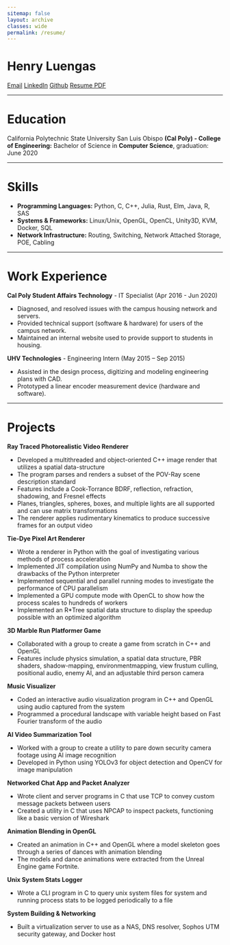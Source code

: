 ```yaml
---
sitemap: false
layout: archive
classes: wide
permalink: /resume/
---
```


# **Henry Luengas**

<a href="mailto:contact@luengas.dev" class="btn btn--info btn--primary">Email</a>
<a href="https://www.linkedin.com/in/henry-luengas" class="btn btn--info btn--primary">LinkedIn</a>
<a href="https://github.com/hluengas" class="btn btn--info btn--primary">Github</a>
<a href="/assets/documents/HenryLuengas-Resume.pdf" class="btn btn--warning btn--primary">Resume PDF</a>


*****


# **Education**
California Polytechnic State University San Luis Obispo **(Cal Poly) - College of Engineering:**
Bachelor of Science in **Computer Science**, graduation: June 2020


*****


# **Skills**
* **Programming Languages:** Python, C, C++, Julia, Rust, Elm, Java, R, SAS
* **Systems & Frameworks:** Linux/Unix, OpenGL, OpenCL, Unity3D, KVM, Docker, SQL
* **Network Infrastructure:** Routing, Switching, Network Attached Storage, POE, Cabling


*****


# **Work Experience**
**Cal Poly Student Affairs Technology** - IT Specialist (Apr 2016 - Jun 2020)
* Diagnosed, and resolved issues with the campus housing network and servers.
* Provided technical support (software & hardware) for users of the campus network.
* Maintained an internal website used to provide support to students in housing.

**UHV Technologies** - Engineering Intern (May 2015 – Sep 2015)
* Assisted in the design process, digitizing and modeling engineering plans with CAD.
* Prototyped a linear encoder measurement device (hardware and software).


*****


# **Projects**
**Ray Traced Photorealistic Video Renderer**
* Developed a multithreaded and object-oriented C++ image render that utilizes a spatial data-structure
* The program parses and renders a subset of the POV-Ray scene description standard
* Features include a Cook-Torrance BDRF, reflection, refraction, shadowing, and Fresnel effects
* Planes, triangles, spheres, boxes, and multiple lights are all supported and can use matrix transformations
* The renderer applies rudimentary kinematics to produce successive frames for an output video 

**Tie-Dye Pixel Art Renderer**
* Wrote a renderer in Python with the goal of investigating various methods of process acceleration
* Implemented JIT compilation using NumPy and Numba to show the drawbacks of the Python interpreter
* Implemented sequential and parallel running modes to investigate the performance of CPU parallelism
* Implemented a GPU compute mode with OpenCL to show how the process scales to hundreds of workers
* Implemented an R*Tree spatial data structure to display the speedup possible with an optimized algorithm

**3D Marble Run Platformer Game**
* Collaborated with a group to create a game from scratch in C++ and OpenGL
* Features include physics simulation, a spatial data structure, PBR shaders, shadow-mapping, environmentmapping, view frustum culling, positional audio, enemy AI, and an adjustable third person camera

**Music Visualizer**
* Coded an interactive audio visualization program in C++ and OpenGL using audio captured from the system
* Programmed a procedural landscape with variable height based on Fast Fourier transform of the audio

**AI Video Summarization Tool**
* Worked with a group to create a utility to pare down security camera footage using AI image recognition
* Developed in Python using YOLOv3 for object detection and OpenCV for image manipulation

**Networked Chat App and Packet Analyzer**
* Wrote client and server programs in C that use TCP to convey custom message packets between users
* Created a utility in C  that uses NPCAP to inspect packets, functioning like a basic version of Wireshark

**Animation Blending in OpenGL**
* Created an animation in C++ and OpenGL where a model skeleton goes through a series of dances with animation blending
* The models and dance animations were extracted from the Unreal Engine game Fortnite.

**Unix System Stats Logger**
* Wrote a CLI program in C to query unix system files for system and running process stats to be logged periodically to a file

**System Building & Networking**
* Built a virtualization server to use as a NAS, DNS resolver, Sophos UTM security gateway, and Docker host
